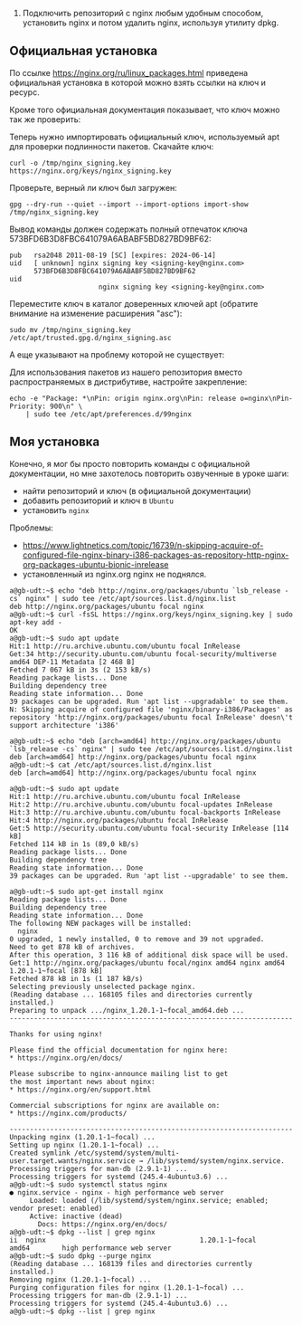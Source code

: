 1. Подключить репозиторий с nginx любым удобным способом,
установить nginx и потом удалить nginx, используя утилиту dpkg.

## Официальная установка

По ссылке https://nginx.org/ru/linux_packages.html приведена официальная
установка в которой можно взять ссылки на ключ и ресурс.

Кроме того официальная документация показывает, что ключ можно так
же проверить:

Теперь нужно импортировать официальный ключ, используемый apt для проверки подлинности пакетов. Скачайте ключ:
```shell
curl -o /tmp/nginx_signing.key https://nginx.org/keys/nginx_signing.key
```

Проверьте, верный ли ключ был загружен:
```shell
gpg --dry-run --quiet --import --import-options import-show /tmp/nginx_signing.key
```

Вывод команды должен содержать полный отпечаток ключа 573BFD6B3D8FBC641079A6ABABF5BD827BD9BF62:
```
pub   rsa2048 2011-08-19 [SC] [expires: 2024-06-14]
uid   [ unknown] nginx signing key <signing-key@nginx.com>
      573BFD6B3D8FBC641079A6ABABF5BD827BD9BF62
uid
                      nginx signing key <signing-key@nginx.com>
```

Переместите ключ в каталог доверенных ключей apt (обратите внимание на изменение расширения "asc"):
```shell
sudo mv /tmp/nginx_signing.key /etc/apt/trusted.gpg.d/nginx_signing.asc
```

А еще указывают на проблему которой не существует:

Для использования пакетов из нашего репозитория вместо распространяемых в дистрибутиве, настройте закрепление:
```shell
echo -e "Package: *\nPin: origin nginx.org\nPin: release o=nginx\nPin-Priority: 900\n" \
    | sudo tee /etc/apt/preferences.d/99nginx
```

## Моя установка

Конечно, я мог бы просто повторить команды с официальной документации,
но мне захотелось повторить озвученные в уроке шаги:
* найти репозиторий и ключ (в официальной документации)
* добавить репозиторий и ключ в `Ubuntu`
* установить `nginx`

Проблемы:
* https://www.lightnetics.com/topic/16739/n-skipping-acquire-of-configured-file-nginx-binary-i386-packages-as-repository-http-nginx-org-packages-ubuntu-bionic-inrelease
* установленный из nginx.org nginx не поднялся.

```shell
a@gb-udt:~$ echo "deb http://nginx.org/packages/ubuntu `lsb_release -cs` nginx" | sudo tee /etc/apt/sources.list.d/nginx.list
deb http://nginx.org/packages/ubuntu focal nginx
a@gb-udt:~$ curl -fsSL https://nginx.org/keys/nginx_signing.key | sudo apt-key add -
OK
a@gb-udt:~$ sudo apt update
Hit:1 http://ru.archive.ubuntu.com/ubuntu focal InRelease
Get:34 http://security.ubuntu.com/ubuntu focal-security/multiverse amd64 DEP-11 Metadata [2 468 B]
Fetched 7 067 kB in 3s (2 153 kB/s)                                       
Reading package lists... Done
Building dependency tree       
Reading state information... Done
39 packages can be upgraded. Run 'apt list --upgradable' to see them.
N: Skipping acquire of configured file 'nginx/binary-i386/Packages' as repository 'http://nginx.org/packages/ubuntu focal InRelease' doesn\'t support architecture 'i386'

a@gb-udt:~$ echo "deb [arch=amd64] http://nginx.org/packages/ubuntu `lsb_release -cs` nginx" | sudo tee /etc/apt/sources.list.d/nginx.list
deb [arch=amd64] http://nginx.org/packages/ubuntu focal nginx
a@gb-udt:~$ cat /etc/apt/sources.list.d/nginx.list
deb [arch=amd64] http://nginx.org/packages/ubuntu focal nginx

a@gb-udt:~$ sudo apt update 
Hit:1 http://ru.archive.ubuntu.com/ubuntu focal InRelease
Hit:2 http://ru.archive.ubuntu.com/ubuntu focal-updates InRelease              
Hit:3 http://ru.archive.ubuntu.com/ubuntu focal-backports InRelease                            
Hit:4 http://nginx.org/packages/ubuntu focal InRelease                                         
Get:5 http://security.ubuntu.com/ubuntu focal-security InRelease [114 kB]
Fetched 114 kB in 1s (89,0 kB/s)   
Reading package lists... Done
Building dependency tree       
Reading state information... Done
39 packages can be upgraded. Run 'apt list --upgradable' to see them.

a@gb-udt:~$ sudo apt-get install nginx
Reading package lists... Done
Building dependency tree       
Reading state information... Done
The following NEW packages will be installed:
  nginx
0 upgraded, 1 newly installed, 0 to remove and 39 not upgraded.
Need to get 878 kB of archives.
After this operation, 3 116 kB of additional disk space will be used.
Get:1 http://nginx.org/packages/ubuntu focal/nginx amd64 nginx amd64 1.20.1-1~focal [878 kB]
Fetched 878 kB in 1s (1 187 kB/s)
Selecting previously unselected package nginx.
(Reading database ... 168105 files and directories currently installed.)
Preparing to unpack .../nginx_1.20.1-1~focal_amd64.deb ...
----------------------------------------------------------------------

Thanks for using nginx!

Please find the official documentation for nginx here:
* https://nginx.org/en/docs/

Please subscribe to nginx-announce mailing list to get
the most important news about nginx:
* https://nginx.org/en/support.html

Commercial subscriptions for nginx are available on:
* https://nginx.com/products/

----------------------------------------------------------------------
Unpacking nginx (1.20.1-1~focal) ...
Setting up nginx (1.20.1-1~focal) ...
Created symlink /etc/systemd/system/multi-user.target.wants/nginx.service → /lib/systemd/system/nginx.service.
Processing triggers for man-db (2.9.1-1) ...
Processing triggers for systemd (245.4-4ubuntu3.6) ...
a@gb-udt:~$ sudo systemctl status nginx
● nginx.service - nginx - high performance web server
     Loaded: loaded (/lib/systemd/system/nginx.service; enabled; vendor preset: enabled)
     Active: inactive (dead)
       Docs: https://nginx.org/en/docs/
a@gb-udt:~$ dpkg --list | grep nginx
ii  nginx                                      1.20.1-1~focal                      amd64        high performance web server
a@gb-udt:~$ sudo dpkg --purge nginx
(Reading database ... 168139 files and directories currently installed.)
Removing nginx (1.20.1-1~focal) ...
Purging configuration files for nginx (1.20.1-1~focal) ...
Processing triggers for man-db (2.9.1-1) ...
Processing triggers for systemd (245.4-4ubuntu3.6) ...
a@gb-udt:~$ dpkg --list | grep nginx
```